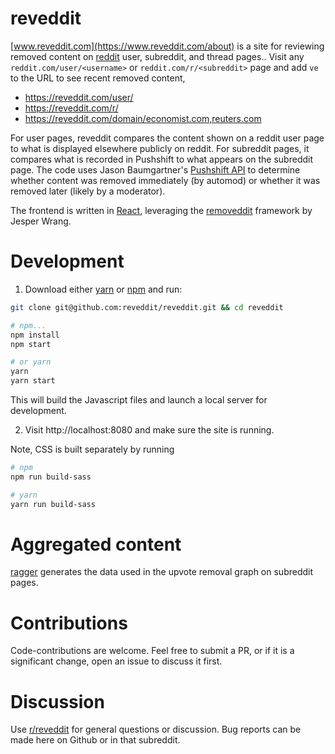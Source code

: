 # reveddit
[www.reveddit.com](https://www.reveddit.com/about) is a site for reviewing removed content on [reddit](https://www.reddit.com) user, subreddit, and thread pages..
Visit any `reddit.com/user/<username>` or `reddit.com/r/<subreddit>` page and add `ve` to the URL to see recent removed content,

* https://reveddit.com/user/
* https://reveddit.com/r/
* https://reveddit.com/domain/economist.com,reuters.com

For user pages, reveddit compares the content shown on a reddit user page to what is displayed elsewhere publicly on reddit. For subreddit pages, it compares what is recorded in Pushshift to what appears on the subreddit page. The code uses
Jason Baumgartner's [Pushshift API](https://github.com/pushshift/api) to determine whether content was removed immediately (by automod) or whether it was removed later (likely by a moderator).

The frontend is written in [React](https://reactjs.org/), leveraging the [removeddit](https://github.com/JubbeArt/removeddit) framework by Jesper Wrang.

# Development
1. Download either [yarn](https://yarnpkg.com/en/docs/install) or [npm](https://www.npmjs.com/get-npm) and run:

```bash
git clone git@github.com:reveddit/reveddit.git && cd reveddit

# npm...
npm install
npm start

# or yarn
yarn
yarn start
```

This will build the Javascript files and launch a local server for development.

2. Visit http://localhost:8080 and make sure the site is running.

Note, CSS is built separately by running

```bash
# npm
npm run build-sass

# yarn
yarn run build-sass
```

# Aggregated content

[ragger](https://github.com/reveddit/ragger) generates the data used in the upvote removal graph on subreddit pages.

# Contributions

Code-contributions are welcome. Feel free to submit a PR, or if it is a significant change, open an issue to discuss it first.

# Discussion

Use [r/reveddit](https://www.reddit.com/r/reveddit/) for general questions or discussion. Bug reports can be made here on Github or in that subreddit.
